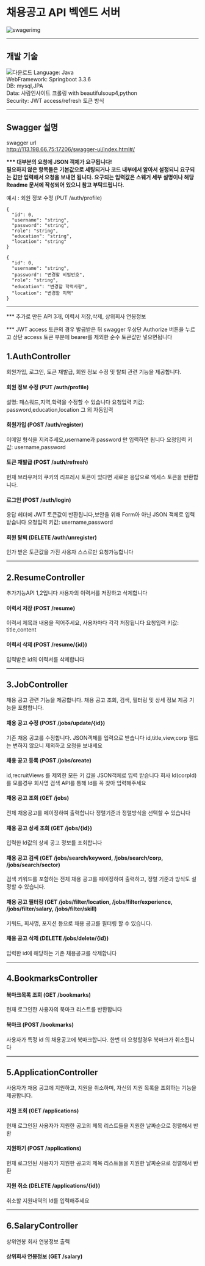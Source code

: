 # 채용공고 API 벡엔드 서버
![swagerimg](https://github.com/user-attachments/assets/a0944342-29e7-482b-ade9-2a9d404184e6)

---
## 개발 기술
![다운로드](https://github.com/user-attachments/assets/df65d834-a30f-4299-b54c-6d8061937e2b)
Language: Java<br>
WebFramework: Springboot 3.3.6<br>
DB: mysql,JPA<br>
Data: 사람인사이트 크롤링 with beautifulsoup4,python<br>
Security: JWT access/refresh 토큰 방식

---
## Swagger 설명
swagger url <br>
http://113.198.66.75:17206/swagger-ui/index.html#/

<strong>*** 대부분의 요청에 JSON 객체가 요구됩니다! <br>
필요하지 않은 항목들은 기본값으로 세팅되거나
코드 내부에서 알아서 설정되니 요구되는 값만 입력해서 요청을 보내면 됩니다.
요구되는 입력값은 스웨거 세부 설명이나 해당 Readme 문서에 작성되어 있으니 참고 부탁드립니다.
</strong>

예시 : 회원 정보 수정 (PUT /auth/profile)
```
{
  "id": 0,
  "username": "string",
  "password": "string",
  "role": "string",
  "education": "string",
  "location": "string"
}
```
````
{
  "id": 0,
  "username": "string",
  "password": "변경할 비밀번호",
  "role": "string",
  "education": "변경할 학력사항",
  "location": "변경할 지역"
}
````
---
*** 추가로 만든 API 3개, 이력서 저장,삭제, 상위회사 연봉정보

*** JWT access 토큰의 경우 발급받은 뒤 swagger 우상단 Authorize 버튼을 누르고 상단 access 토큰 부분에 bearer를 제외한 순수 토큰값만 넣으면됩니다

## 1.AuthController
회원가입, 로그인, 토큰 재발급, 회원 정보 수정 및 탈퇴 관련 기능을 제공합니다.

#### 회원 정보 수정 (PUT /auth/profile)
설명: 패스워드,지역,학력을 수정할 수 있습니다
요청입력 키값: password,education,location 그 외 자동입력

#### 회원가입 (POST /auth/register)
이메일 형식을 지켜주세요,username과 password 만 입력하면 됩니다
요청입력 키값: username,password

#### 토큰 재발급 (POST /auth/refresh)
현재 브라우저의 쿠키의 리프레시 토큰이 있다면 새로운 응답으로 엑세스 토큰을 반환합니다.

#### 로그인 (POST /auth/login)
응답 헤더에 JWT 토큰값이 반환됩니다,보안을 위해 Form아 아닌 JSON 객체로 입력받습니다
요청입력 키값: username,password

#### 회원 탈퇴 (DELETE /auth/unregister)
인가 받은 토큰값을 가진 사용자 스스로만 요청가능합니다

---
## 2.ResumeController
추가기능API 1,2입니다 사용자의 이력서를 저장하고 삭제합니다

#### 이력서 저장 (POST /resume)
이력서 제목과 내용을 적어주세요, 사용자마다 각각 저장됩니다
요청입력 키값: title,content

#### 이력서 삭제 (POST /resume/{id})
입력받은 id의 이력서를 삭제합니다

---
## 3.JobController
채용 공고 관련 기능을 제공합니다. 채용 공고 조회, 검색, 필터링 및 상세 정보 제공 기능을 포함합니다.

#### 채용 공고 수정 (POST /jobs/update/{id})
기존 채용 공고를 수정합니다.
JSON객체를 입력으로 받습니다 id,title,view,corp 필드는 변하지 않으니 제외하고 요청을 보내세요

#### 채용 공고 등록 (POST /jobs/create)
id,recruitViews 를 제외한 모든 키 값을 JSON객체로 입력 받습니다
회사 Id(corpId)를 모를경우 회사명 검색 API를 통해 Id를 꼭 찾아 입력해주세요

#### 채용 공고 조회 (GET /jobs)
전체 채용공고를 페이징하여 출력합니다 정렬기준과 정렬방식을 선택할 수 있습니다

#### 채용 공고 상세 조회 (GET /jobs/{id})
입력한 Id값의 상세 공고 정보를 조회합니다

#### 채용 공고 검색 (GET /jobs/search/keyword, /jobs/search/corp, /jobs/search/sector)
검색 키워드를 포함하는 전체 채용 공고를 페이징하여 출력하고, 정렬 기준과 방식도 설정할 수 있습니다.

#### 채용 공고 필터링 (GET /jobs/filter/location, /jobs/filter/experience, /jobs/filter/salary, /jobs/filter/skill)
키워드, 회사명, 포지션 등으로 채용 공고를 필터링 할 수 있습니다.

#### 채용 공고 삭제 (DELETE /jobs/delete/{id})
입력한 id에 해당하는 기존 채용공고를 삭제합니다

---
## 4.BookmarksController

#### 북마크목록 조회 (GET /bookmarks)
현재 로그인한 사용자의 북마크 리스트를 반환합니다

#### 북마크 (POST /bookmarks)
사용자가 특정 id 의 채용공고에 북마크합니다. 한번 더 요청할경우 북마크가 취소됩니다

---
## 5.ApplicationController
사용자가 채용 공고에 지원하고, 지원을 취소하며, 자신의 지원 목록을 조회하는 기능을 제공합니다.
#### 지원 조회 (GET /applications)
현재 로그인된 사용자가 지원한 공고의 제목 리스트들을 지원한 날짜순으로 정렬해서 반환

#### 지원하기 (POST /applications)
현재 로그인된 사용자가 지원한 공고의 제목 리스트들을 지원한 날짜순으로 정렬해서 반환

#### 지원 취소 (DELETE /applications/{id})
취소할 지원내역의 Id를 입력해주세요

---
## 6.SalaryController
상위연봉 회사 연봉정보 출력

#### 상위회사 연봉정보 (GET /salary)
